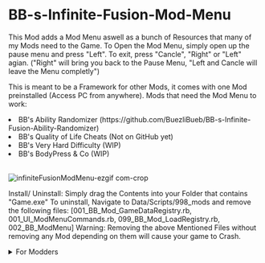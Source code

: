 # BB-s-Infinite-Fusion-Mod-Menu

This Mod adds a Mod Menu aswell as a bunch of Resources that many of my Mods need to the Game.
To Open the Mod Menu, simply open up the pause menu and press "Left".
To exit, press "Cancle", "Right" or "Left" agian. ("Right" will bring you back to the Pause Menu, "Left and Cancle will leave the Menu completly")

This is meant to be a Framework for other Mods, it comes with one Mod preinstalled (Access PC from anywhere).
Mods that need the Mod Menu to work:
<li>BB's Ability Randomizer (https://github.com/BuezliBueb/BB-s-Infinite-Fusion-Ability-Randomizer)</li>
<li>BB's Quality of Life Cheats (Not on GitHub yet)</li>
<li>BB's Very Hard Difficulty (WIP)</li>
<li>BB's BodyPress & Co (WIP)</li>
<br>

![infiniteFusionModMenu-ezgif com-crop](https://github.com/BuezliBueb/BB-s-Infinite-Fusion-Mod-Menu/assets/164735539/d08ca695-c40d-4a44-8f93-d56ea3bf3199)

Install/ Uninstall:
Simply drag the Contents into your Folder that contains "Game.exe"
To uninstall, Navigate to Data/Scripts/998_mods and remove the following files: [001_BB_Mod_GameDataRegistry.rb, 001_UI_ModMenuCommands.rb, 099_BB_Mod_LoadRegistry.rb, 002_BB_ModMenu]
Warning: Removing the above Mentioned Files without removing any Mod depending on them will cause your game to Crash.

<details>
<summary>For Modders</summary>
To register your Options in the Mod Menu, add the Following code:
```
ModMenuCommands.register("YourIdHere",{
    "parent"      => "main",
    "name"        => _INTL("The name you want displayed"),
    "description" => _INTL("The Description you want displayed"),
    "effect"      => proc{
      #Write your Code Here 
    }
  }
)
```
To add a menu with a submenu:
```
ModMenuCommands.register("YourIdHere",{
    "parent"      => "main",
    "name"        => _INTL("The name you want displayed"),
    "description" => _INTL("The Description you want displayed"),
  }
)
ModMenuCommands.register("YourSubIdHere",{
    "parent"      => "YourIdHere",
    "name"        => _INTL("The name you want displayed"),
    "description" => _INTL("The Description you want displayed"),
        "effect"      => proc{
      #Write your Code Here 
    }
  }
)
```
</details>
